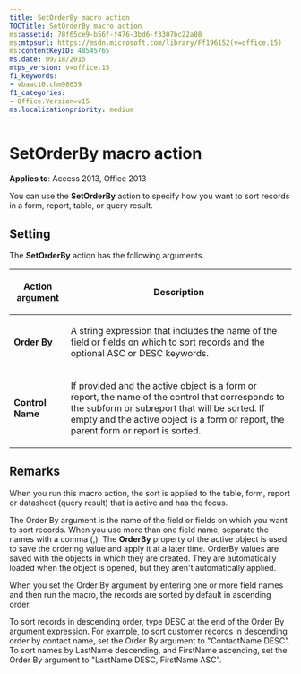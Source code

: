 ```yaml
---
title: SetOrderBy macro action
TOCTitle: SetOrderBy macro action
ms:assetid: 78f65ce9-b56f-f476-3bd6-f3307bc22a08
ms:mtpsurl: https://msdn.microsoft.com/library/Ff196152(v=office.15)
ms:contentKeyID: 48545765
ms.date: 09/18/2015
mtps_version: v=office.15
f1_keywords:
- vbaac10.chm98639
f1_categories:
- Office.Version=v15
ms.localizationpriority: medium
---
```


# SetOrderBy macro action


**Applies to**: Access 2013, Office 2013

You can use the **SetOrderBy** action to specify how you want to sort records in a form, report, table, or query result.

## Setting

The **SetOrderBy** action has the following arguments.

<table>
<colgroup>
<col />
<col />
</colgroup>
<thead>
<tr class="header">
<th><p>Action argument</p></th>
<th><p>Description</p></th>
</tr>
</thead>
<tbody>
<tr class="odd">
<td><p><strong>Order By</strong></p></td>
<td><p>A string expression that includes the name of the field or fields on which to sort records and the optional ASC or DESC keywords.</p></td>
</tr>
<tr class="even">
<td><p><strong>Control Name</strong></p></td>
<td><p>If provided and the active object is a form or report, the name of the control that corresponds to the subform or subreport that will be sorted. If empty and the active object is a form or report, the parent form or report is sorted..</p></td>
</tr>
</tbody>
</table>


## Remarks

When you run this macro action, the sort is applied to the table, form, report or datasheet (query result) that is active and has the focus.

The Order By argument is the name of the field or fields on which you want to sort records. When you use more than one field name, separate the names with a comma (,). The **OrderBy** property of the active object is used to save the ordering value and apply it at a later time. OrderBy values are saved with the objects in which they are created. They are automatically loaded when the object is opened, but they aren't automatically applied.

When you set the Order By argument by entering one or more field names and then run the macro, the records are sorted by default in ascending order.

To sort records in descending order, type DESC at the end of the Order By argument expression. For example, to sort customer records in descending order by contact name, set the Order By argument to "ContactName DESC". To sort names by LastName descending, and FirstName ascending, set the Order By argument to "LastName DESC, FirstName ASC".

